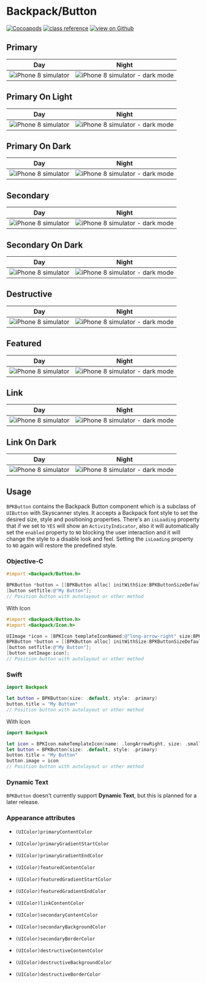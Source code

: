 # Backpack/Button

[![Cocoapods](https://img.shields.io/cocoapods/v/Backpack.svg?style=flat)](https://cocoapods.org/pods/Backpack)
[![class reference](https://img.shields.io/badge/Class%20reference-iOS-blue)](https://backpack.github.io/ios/versions/latest/uikit/Classes/BPKButton.html)
[![view on Github](https://img.shields.io/badge/Source%20code-GitHub-lightgrey)](https://github.com/Skyscanner/backpack-ios/tree/main/Backpack/Button)

## Primary

| Day | Night |
| --- | --- | 
| ![iPhone 8 simulator](https://raw.githubusercontent.com/Skyscanner/backpack-ios/main/screenshots/iPhone%208-button___primary_lm.png)| ![iPhone 8 simulator - dark mode](https://raw.githubusercontent.com/Skyscanner/backpack-ios/main/screenshots/iPhone%208-button___primary_dm.png) |

## Primary On Light

| Day | Night |
| --- | --- | 
| ![iPhone 8 simulator](https://raw.githubusercontent.com/Skyscanner/backpack-ios/main/screenshots/iPhone%208-button___primaryOnLight_lm.png)| ![iPhone 8 simulator - dark mode](https://raw.githubusercontent.com/Skyscanner/backpack-ios/main/screenshots/iPhone%208-button___primaryOnLight_dm.png) |

## Primary On Dark

| Day | Night |
| --- | --- | 
| ![iPhone 8 simulator](https://raw.githubusercontent.com/Skyscanner/backpack-ios/main/screenshots/iPhone%208-button___primaryOnDark_lm.png)| ![iPhone 8 simulator - dark mode](https://raw.githubusercontent.com/Skyscanner/backpack-ios/main/screenshots/iPhone%208-button___primaryOnDark_dm.png) |

## Secondary

| Day | Night |
| --- | --- | 
| ![iPhone 8 simulator](https://raw.githubusercontent.com/Skyscanner/backpack-ios/main/screenshots/iPhone%208-button___secondary_lm.png)| ![iPhone 8 simulator - dark mode](https://raw.githubusercontent.com/Skyscanner/backpack-ios/main/screenshots/iPhone%208-button___secondary_dm.png) |

## Secondary On Dark

| Day | Night |
| --- | --- | 
| ![iPhone 8 simulator](https://raw.githubusercontent.com/Skyscanner/backpack-ios/main/screenshots/iPhone%208-button___secondaryOnDark_lm.png)| ![iPhone 8 simulator - dark mode](https://raw.githubusercontent.com/Skyscanner/backpack-ios/main/screenshots/iPhone%208-button___secondaryOnDark_dm.png) |

## Destructive

| Day | Night |
| --- | --- | 
| ![iPhone 8 simulator](https://raw.githubusercontent.com/Skyscanner/backpack-ios/main/screenshots/iPhone%208-button___destructive_lm.png)| ![iPhone 8 simulator - dark mode](https://raw.githubusercontent.com/Skyscanner/backpack-ios/main/screenshots/iPhone%208-button___destructive_dm.png) |

## Featured

| Day | Night |
| --- | --- | 
| ![iPhone 8 simulator](https://raw.githubusercontent.com/Skyscanner/backpack-ios/main/screenshots/iPhone%208-button___featured_lm.png)| ![iPhone 8 simulator - dark mode](https://raw.githubusercontent.com/Skyscanner/backpack-ios/main/screenshots/iPhone%208-button___featured_dm.png) |

## Link

| Day | Night |
| --- | --- | 
| ![iPhone 8 simulator](https://raw.githubusercontent.com/Skyscanner/backpack-ios/main/screenshots/iPhone%208-button___link_lm.png)| ![iPhone 8 simulator - dark mode](https://raw.githubusercontent.com/Skyscanner/backpack-ios/main/screenshots/iPhone%208-button___link_dm.png) |

## Link On Dark

| Day | Night |
| --- | --- | 
| ![iPhone 8 simulator](https://raw.githubusercontent.com/Skyscanner/backpack-ios/main/screenshots/iPhone%208-button___linkOnDark_lm.png)| ![iPhone 8 simulator - dark mode](https://raw.githubusercontent.com/Skyscanner/backpack-ios/main/screenshots/iPhone%208-button___linkOnDark_dm.png) |

## Usage

`BPKButton` contains the Backpack Button component which is a subclass of `UIButton` with Skyscanner styles. It accepts a Backpack font style to set the desired size, style and positioning properties.
There's an `isLoading` property that if we set to `YES` will show an `ActivityIndicator`, also it will automatically set the `enabled` property to `NO` blocking the user interaction and it will change the style to a disable look and feel.
Setting the `isLoading` property to `NO` again will restore the predefined style.

### Objective-C

```objective-c
#import <Backpack/Button.h>

BPKButton *button = [[BPKButton alloc] initWithSize:BPKButtonSizeDefault style:BPKButtonStylePrimary];
[button setTitle:@"My Button"];
// Position button with autolayout or other method
```

With Icon

```objective-c
#import <Backpack/Button.h>
#import <Backpack/Icon.h>

UIImage *icon = [BPKIcon templateIconNamed:@"long-arrow-right" size:BPKIconSizeSmall];
BPKButton *button = [[BPKButton alloc] initWithSize:BPKButtonSizeDefault style:BPKButtonStylePrimary];
[button setTitle:@"My Button"];
[button setImage:icon];
// Position button with autolayout or other method
```

### Swift

```swift
import Backpack

let button = BPKButton(size: .default, style: .primary)
button.title = "My Button"
// Position button with autolayout or other method
```

With Icon

```swift
import Backpack

let icon = BPKIcon.makeTemplateIcon(name: .longArrowRight, size: .small)
let button = BPKButton(size: .default, style: .primary)
button.title = "My Button"
button.image = icon
// Position button with autolayout or other method
```

### Dynamic Text

`BPKButton` doesn't currently support **Dynamic Text**, but this is planned for a later release.

### Appearance attributes

- `(UIColor)primaryContentColor`
- `(UIColor)primaryGradientStartColor`
- `(UIColor)primaryGradientEndColor`

- `(UIColor)featuredContentColor`
- `(UIColor)featuredGradientStartColor`
- `(UIColor)featuredGradientEndColor`

- `(UIColor)linkContentColor`

- `(UIColor)secondaryContentColor`
- `(UIColor)secondaryBackgroundColor`
- `(UIColor)secondaryBorderColor`

- `(UIColor)destructiveContentColor`
- `(UIColor)destructiveBackgroundColor`
- `(UIColor)destructiveBorderColor`
